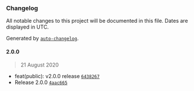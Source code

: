 ### Changelog

All notable changes to this project will be documented in this file. Dates are displayed in UTC.

Generated by [`auto-changelog`](https://github.com/CookPete/auto-changelog).

#### 2.0.0

> 21 August 2020

- feat(public): v2.0.0 release [`6438267`](https://github.com/freight-trust/core/commit/64382679678631dda0b5608c2173e3ba28949575)
- Release 2.0.0 [`4aac665`](https://github.com/freight-trust/core/commit/4aac665441e8099213bde3410f73b619447ddd25)
